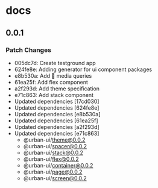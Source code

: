 # docs

## 0.0.1

### Patch Changes

- 005dc7d: Create testground app
- 624fe8e: Adding generator for ui component packages
- e8b530a: Add :rocket: media queries
- 61ea25f: Add flex component
- a2f293d: Add theme specification
- e71c863: Add stack component
- Updated dependencies [17cd030]
- Updated dependencies [624fe8e]
- Updated dependencies [e8b530a]
- Updated dependencies [61ea25f]
- Updated dependencies [a2f293d]
- Updated dependencies [e71c863]
  - @urban-ui/theme@0.0.2
  - @urban-ui/spacer@0.0.2
  - @urban-ui/stack@0.0.2
  - @urban-ui/flex@0.0.2
  - @urban-ui/container@0.0.2
  - @urban-ui/page@0.0.2
  - @urban-ui/screen@0.0.2
